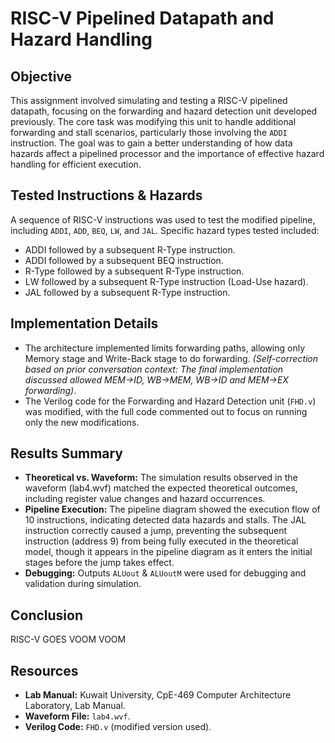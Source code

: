 # RISC-V Pipelined Datapath and Hazard Handling

## Objective

This assignment involved simulating and testing a RISC-V pipelined datapath, focusing on the forwarding and hazard detection unit developed previously. The core task was modifying this unit to handle additional forwarding and stall scenarios, particularly those involving the `ADDI` instruction. The goal was to gain a better understanding of how data hazards affect a pipelined processor and the importance of effective hazard handling for efficient execution.

## Tested Instructions & Hazards

A sequence of RISC-V instructions was used to test the modified pipeline, including `ADDI`, `ADD`, `BEQ`, `LW`, and `JAL`. Specific hazard types tested included:
* ADDI followed by a subsequent R-Type instruction.
* ADDI followed by a subsequent BEQ instruction.
* R-Type followed by a subsequent R-Type instruction.
* LW followed by a subsequent R-Type instruction (Load-Use hazard).
* JAL followed by a subsequent R-Type instruction.

## Implementation Details

* The architecture implemented limits forwarding paths, allowing only Memory stage and Write-Back stage to do forwarding. *(Self-correction based on prior conversation context: The final implementation discussed allowed MEM->ID, WB->MEM, WB->ID and MEM->EX forwarding)*.
* The Verilog code for the Forwarding and Hazard Detection unit (`FHD.v`) was modified, with the full code commented out to focus on running only the new modifications.

## Results Summary

* **Theoretical vs. Waveform:** The simulation results observed in the waveform (lab4.wvf) matched the expected theoretical outcomes, including register value changes and hazard occurrences.
* **Pipeline Execution:** The pipeline diagram showed the execution flow of 10 instructions, indicating detected data hazards and stalls. The JAL instruction correctly caused a jump, preventing the subsequent instruction (address 9) from being fully executed in the theoretical model, though it appears in the pipeline diagram as it enters the initial stages before the jump takes effect.
* **Debugging:** Outputs `ALUout` & `ALUoutM` were used for debugging and validation during simulation.

## Conclusion
RISC-V GOES VOOM VOOM

## Resources

* **Lab Manual:** Kuwait University, CpE-469 Computer Architecture Laboratory, Lab Manual.
* **Waveform File:** `lab4.wvf`.
* **Verilog Code:** `FHD.v` (modified version used).
